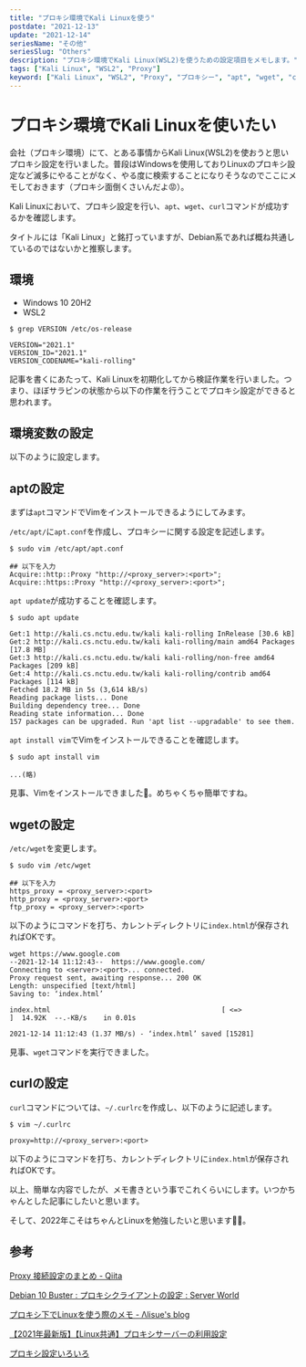```yaml
---
title: "プロキシ環境でKali Linuxを使う"
postdate: "2021-12-13"
update: "2021-12-14"
seriesName: "その他"
seriesSlug: "Others"
description: "プロキシ環境でKali Linux(WSL2)を使うための設定項目をメモします。"
tags: ["Kali Linux", "WSL2", "Proxy"]
keyword: ["Kali Linux", "WSL2", "Proxy", "プロキシー", "apt", "wget", "curl"]
---
```


# プロキシ環境でKali Linuxを使いたい

会社（プロキシ環境）にて、とある事情からKali Linux(WSL2)を使おうと思いプロキシ設定を行いました。普段はWindowsを使用しておりLinuxのプロキシ設定など滅多にやることがなく、やる度に検索することになりそうなのでここにメモしておきます（プロキシ面倒くさいんだよ😡）。

Kali Linuxにおいて、プロキシ設定を行い、`apt`、`wget`、`curl`コマンドが成功するかを確認します。

<aside>

タイトルには「Kali Linux」と銘打っていますが、Debian系であれば概ね共通しているのではないかと推察します。

</aside>

## 環境

- Windows 10 20H2
- WSL2

```shell
$ grep VERSION /etc/os-release

VERSION="2021.1"
VERSION_ID="2021.1"
VERSION_CODENAME="kali-rolling"
```

記事を書くにあたって、Kali Linuxを初期化してから検証作業を行いました。つまり、ほぼサラピンの状態から以下の作業を行うことでプロキシ設定ができると思われます。

## 環境変数の設定

以下のように設定します。


## aptの設定

まずは`apt`コマンドでVimをインストールできるようにしてみます。

`/etc/apt/`に`apt.conf`を作成し、プロキシーに関する設定を記述します。

```shell
$ sudo vim /etc/apt/apt.conf

## 以下を入力
Acquire::http::Proxy "http://<proxy_server>:<port>";
Acquire::https::Proxy "http://<proxy_server>:<port>";
```

`apt update`が成功することを確認します。

```shell
$ sudo apt update

Get:1 http://kali.cs.nctu.edu.tw/kali kali-rolling InRelease [30.6 kB]
Get:2 http://kali.cs.nctu.edu.tw/kali kali-rolling/main amd64 Packages [17.8 MB]
Get:3 http://kali.cs.nctu.edu.tw/kali kali-rolling/non-free amd64 Packages [209 kB]
Get:4 http://kali.cs.nctu.edu.tw/kali kali-rolling/contrib amd64 Packages [114 kB]
Fetched 18.2 MB in 5s (3,614 kB/s)
Reading package lists... Done
Building dependency tree... Done
Reading state information... Done
157 packages can be upgraded. Run 'apt list --upgradable' to see them.
```

`apt install vim`でVimをインストールできることを確認します。

```shell
$ sudo apt install vim

...(略)
```

見事、Vimをインストールできました🎉。めちゃくちゃ簡単ですね。

## wgetの設定

`/etc/wget`を変更します。

```shell
$ sudo vim /etc/wget

## 以下を入力
https_proxy = <proxy_server>:<port>
http_proxy = <proxy_server>:<port>
ftp_proxy = <proxy_server>:<port>
```

以下のようにコマンドを打ち、カレントディレクトリに`index.html`が保存されればOKです。

```shell
wget https://www.google.com
--2021-12-14 11:12:43--  https://www.google.com/
Connecting to <server>:<port>... connected.
Proxy request sent, awaiting response... 200 OK
Length: unspecified [text/html]
Saving to: ‘index.html’

index.html                                          [ <=>                                                                                                  ]  14.92K  --.-KB/s    in 0.01s

2021-12-14 11:12:43 (1.37 MB/s) - ‘index.html’ saved [15281]
```

見事、`wget`コマンドを実行できました。

## curlの設定

`curl`コマンドについては、`~/.curlrc`を作成し、以下のように記述します。

```shell
$ vim ~/.curlrc

proxy=http://<proxy_server>:<port>
```

以下のようにコマンドを打ち、カレントディレクトリに`index.html`が保存されればOKです。


以上、簡単な内容でしたが、メモ書きという事でこれくらいにします。いつかちゃんとした記事にしたいと思います。

そして、2022年こそはちゃんとLinuxを勉強したいと思います🙋‍♂️。

## 参考

[Proxy 接続設定のまとめ - Qiita](https://qiita.com/msi/items/e3a9700a2ac4a407cec1)

[Debian 10 Buster : プロキシクライアントの設定 : Server World](https://www.server-world.info/query?os=Debian_10&p=squid&f=2)

[プロキシ下でLinuxを使う際のメモ - Λlisue&#39;s blog](https://lambdalisue.hatenablog.com/entry/2013/06/25/140630)

[【2021年最新版】【Linux共通】プロキシサーバーの利用設定](https://www.servernote.net/article.cgi?id=use-proxy-setting-for-linux)

[プロキシ設定いろいろ](https://kapibara-sos.net/archives/109)